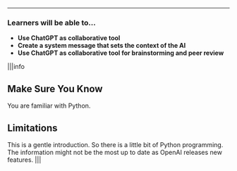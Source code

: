 ---

### Learners will be able to...
* **Use ChatGPT as collaborative tool**
* **Create a system message that sets the context of the AI**
* **Use ChatGPT as collaborative tool for brainstorming and peer review**

|||info
## Make Sure You Know
You are familiar with Python.

## Limitations
This is a gentle introduction. So there is a little bit of Python programming. The information might not be the most up to date as OpenAI releases new features.
|||